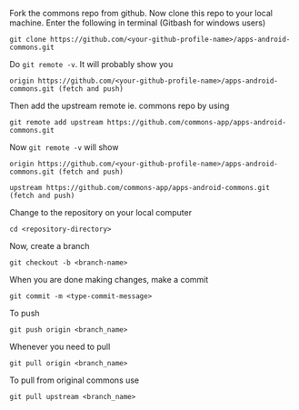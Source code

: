 Fork the commons repo from github. Now clone this repo to your local machine. Enter the following in terminal (Gitbash for windows users)

```
git clone https://github.com/<your-github-profile-name>/apps-android-commons.git
```

Do `git remote -v`. It will probably show you
```
origin https://github.com/<your-github-profile-name>/apps-android-commons.git (fetch and push)
```

Then add the upstream remote ie. commons repo by using
```
git remote add upstream https://github.com/commons-app/apps-android-commons.git
```

Now `git remote -v` will show 
```
origin https://github.com/<your-github-profile-name>/apps-android-commons.git (fetch and push)

upstream https://github.com/commons-app/apps-android-commons.git (fetch and push)
```
Change to the repository on your local computer 
```
cd <repository-directory>
```
Now, create a branch

```
git checkout -b <branch-name>
```
When you are done making changes, make a commit

```
git commit -m <type-commit-message>
```

To push
```
git push origin <branch_name>
```
Whenever you need to pull 

```
git pull origin <branch_name>
```

To pull from original commons use
```
git pull upstream <branch_name>
```